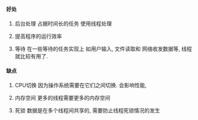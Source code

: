 ### 
#### 好处
1. 后台处理
占据时间长的任务
使用线程处理

1. 提高程序的运行效率

1. 等待
在一些等待的任务实现上
如用户输入,
文件读取和
网络收发数据等,
线程就比较有用了.

#### 缺点
1. CPU切换
因为操作系统需要在它们之间切换.
会影响性能,

2. 内存空间
更多的线程需要更多的内存空间

4. 死锁
数据是在多个线程间共享的,
需要防止线程死锁情况的发生
